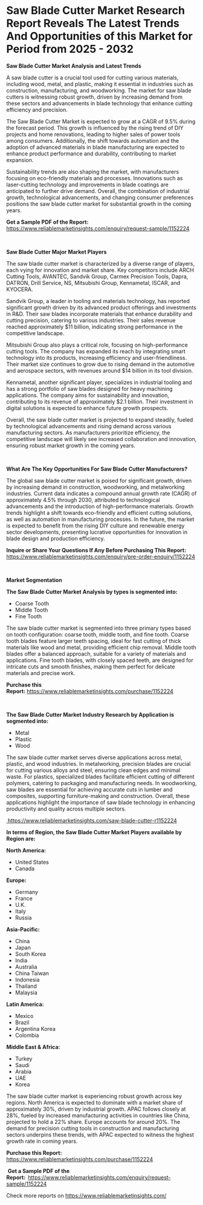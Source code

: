 <p><h1>Saw Blade Cutter Market Research Report Reveals The Latest Trends And Opportunities of this Market for Period from 2025 - 2032</h1></p><p><strong>Saw Blade Cutter Market Analysis and Latest Trends</strong></p>
<p><p>A saw blade cutter is a crucial tool used for cutting various materials, including wood, metal, and plastic, making it essential in industries such as construction, manufacturing, and woodworking. The market for saw blade cutters is witnessing robust growth, driven by increasing demand from these sectors and advancements in blade technology that enhance cutting efficiency and precision.</p><p>The Saw Blade Cutter Market is expected to grow at a CAGR of 9.5% during the forecast period. This growth is influenced by the rising trend of DIY projects and home renovations, leading to higher sales of power tools among consumers. Additionally, the shift towards automation and the adoption of advanced materials in blade manufacturing are expected to enhance product performance and durability, contributing to market expansion.</p><p>Sustainability trends are also shaping the market, with manufacturers focusing on eco-friendly materials and processes. Innovations such as laser-cutting technology and improvements in blade coatings are anticipated to further drive demand. Overall, the combination of industrial growth, technological advancements, and changing consumer preferences positions the saw blade cutter market for substantial growth in the coming years.</p></p>
<p><strong>Get a Sample PDF of the Report:&nbsp;</strong> <a href="https://www.reliablemarketinsights.com/enquiry/request-sample/1152224?utm_campaign=2802&utm_medium=2&utm_source=Github&utm_content=ia&utm_term=10042025&utm_id=saw-blade-cutter">https://www.reliablemarketinsights.com/enquiry/request-sample/1152224</a></p>
<p>&nbsp;</p>
<p><strong>Saw Blade Cutter Major Market Players</strong></p>
<p><p>The saw blade cutter market is characterized by a diverse range of players, each vying for innovation and market share. Key competitors include ARCH Cutting Tools, AVANTEC, Sandvik Group, Carmex Precision Tools, Dapra, DATRON, Drill Service, NS, Mitsubishi Group, Kennametal, ISCAR, and KYOCERA. </p><p>Sandvik Group, a leader in tooling and materials technology, has reported significant growth driven by its advanced product offerings and investments in R&D. Their saw blades incorporate materials that enhance durability and cutting precision, catering to various industries. Their sales revenue reached approximately $11 billion, indicating strong performance in the competitive landscape.</p><p>Mitsubishi Group also plays a critical role, focusing on high-performance cutting tools. The company has expanded its reach by integrating smart technology into its products, increasing efficiency and user-friendliness. Their market size continues to grow due to rising demand in the automotive and aerospace sectors, with revenues around $14 billion in its tool division.</p><p>Kennametal, another significant player, specializes in industrial tooling and has a strong portfolio of saw blades designed for heavy machining applications. The company aims for sustainability and innovation, contributing to its revenue of approximately $2.1 billion. Their investment in digital solutions is expected to enhance future growth prospects.</p><p>Overall, the saw blade cutter market is projected to expand steadily, fueled by technological advancements and rising demand across various manufacturing sectors. As manufacturers prioritize efficiency, the competitive landscape will likely see increased collaboration and innovation, ensuring robust market growth in the coming years.</p></p>
<p>&nbsp;</p>
<p><strong>What Are The Key Opportunities For Saw Blade Cutter Manufacturers?</strong></p>
<p><p>The global saw blade cutter market is poised for significant growth, driven by increasing demand in construction, woodworking, and metalworking industries. Current data indicates a compound annual growth rate (CAGR) of approximately 4.5% through 2030, attributed to technological advancements and the introduction of high-performance materials. Growth trends highlight a shift towards eco-friendly and efficient cutting solutions, as well as automation in manufacturing processes. In the future, the market is expected to benefit from the rising DIY culture and renewable energy sector developments, presenting lucrative opportunities for innovation in blade design and production efficiency.</p></p>
<p><strong>Inquire or Share Your Questions If Any Before Purchasing This Report:</strong> <a href="https://www.reliablemarketinsights.com/enquiry/pre-order-enquiry/1152224?utm_campaign=2802&utm_medium=2&utm_source=Github&utm_content=ia&utm_term=10042025&utm_id=saw-blade-cutter">https://www.reliablemarketinsights.com/enquiry/pre-order-enquiry/1152224</a></p>
<p>&nbsp;</p>
<p><strong>Market Segmentation</strong></p>
<p><strong>The Saw Blade Cutter Market Analysis by types is segmented into:</strong></p>
<p><ul><li>Coarse Tooth</li><li>Middle Tooth</li><li>Fine Tooth</li></ul></p>
<p><p>The saw blade cutter market is segmented into three primary types based on tooth configuration: coarse tooth, middle tooth, and fine tooth. Coarse tooth blades feature larger teeth spacing, ideal for fast cutting of thick materials like wood and metal, providing efficient chip removal. Middle tooth blades offer a balanced approach, suitable for a variety of materials and applications. Fine tooth blades, with closely spaced teeth, are designed for intricate cuts and smooth finishes, making them perfect for delicate materials and precise work.</p></p>
<p><strong>Purchase this Report:&nbsp;</strong><a href="https://www.reliablemarketinsights.com/purchase/1152224?utm_campaign=2802&utm_medium=2&utm_source=Github&utm_content=ia&utm_term=10042025&utm_id=saw-blade-cutter">https://www.reliablemarketinsights.com/purchase/1152224</a></p>
<p>&nbsp;</p>
<p><strong>The Saw Blade Cutter Market Industry Research by Application is segmented into:</strong></p>
<p><ul><li>Metal</li><li>Plastic</li><li>Wood</li></ul></p>
<p><p>The saw blade cutter market serves diverse applications across metal, plastic, and wood industries. In metalworking, precision blades are crucial for cutting various alloys and steel, ensuring clean edges and minimal waste. For plastics, specialized blades facilitate efficient cutting of different polymers, catering to packaging and manufacturing needs. In woodworking, saw blades are essential for achieving accurate cuts in lumber and composites, supporting furniture-making and construction. Overall, these applications highlight the importance of saw blade technology in enhancing productivity and quality across multiple sectors.</p></p>
<p><a href="https://www.reliablemarketinsights.com/saw-blade-cutter-r1152224?utm_campaign=2802&utm_medium=2&utm_source=Github&utm_content=ia&utm_term=10042025&utm_id=saw-blade-cutter">&nbsp;https://www.reliablemarketinsights.com/saw-blade-cutter-r1152224</a></p>
<p><strong>In terms of Region, the Saw Blade Cutter Market Players available by Region are:</strong></p>
<p>
    <p> <strong> North America: </strong>
        <ul>
            <li>United States</li>
            <li>Canada</li>
        </ul>
        </p> 
    <p> <strong> Europe: </strong>
        <ul>
            <li>Germany</li>
            <li>France</li>
            <li>U.K.</li>
            <li>Italy</li>
            <li>Russia</li>
        </ul>
        </p> 
    <p> <strong> Asia-Pacific: </strong>
        <ul>
            <li>China</li>
            <li>Japan</li>
            <li>South Korea</li>
            <li>India</li>
            <li>Australia</li>
            <li>China Taiwan</li>
            <li>Indonesia</li>
            <li>Thailand</li>
            <li>Malaysia</li>
        </ul>
        </p> 
    <p> <strong> Latin America: </strong>
        <ul>
            <li>Mexico</li>
            <li>Brazil</li>
            <li>Argentina Korea</li>
            <li>Colombia</li>
        </ul>
        </p> 
    <p> <strong> Middle East & Africa: </strong>
        <ul>
            <li>Turkey</li>
            <li>Saudi</li>
            <li>Arabia</li>
            <li>UAE</li>
            <li>Korea</li>
        </ul>
    </p>
    </p>
<p><p>The saw blade cutter market is experiencing robust growth across key regions. North America is expected to dominate with a market share of approximately 30%, driven by industrial growth. APAC follows closely at 28%, fueled by increased manufacturing activities in countries like China, projected to hold a 22% share. Europe accounts for around 20%. The demand for precision cutting tools in construction and manufacturing sectors underpins these trends, with APAC expected to witness the highest growth rate in coming years.</p></p>
<p><strong>Purchase this Report: </strong><a href="https://www.reliablemarketinsights.com/purchase/1152224?utm_campaign=2802&utm_medium=2&utm_source=Github&utm_content=ia&utm_term=10042025&utm_id=saw-blade-cutter">https://www.reliablemarketinsights.com/purchase/1152224</a></p>
<p>&nbsp;<strong>Get a Sample PDF of the Report:&nbsp;&nbsp;</strong><a href="https://www.reliablemarketinsights.com/enquiry/request-sample/1152224?utm_campaign=2802&utm_medium=2&utm_source=Github&utm_content=ia&utm_term=10042025&utm_id=saw-blade-cutter">https://www.reliablemarketinsights.com/enquiry/request-sample/1152224</a></p>
<p><strong></strong></p>
<p>Check more reports on <a href="https://www.reliablemarketinsights.com/?utm_campaign=2802&utm_medium=2&utm_source=Github&utm_content=ia&utm_term=10042025&utm_id=saw-blade-cutter">https://www.reliablemarketinsights.com/</a></p>